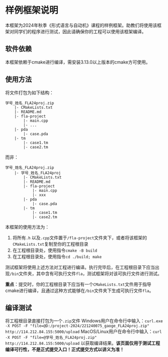 # 样例框架说明

本框架为2024年秋季《形式语言与自动机》课程的样例框架。助教们将使用该框架对同学们的程序进行测试，因此请确保你的工程可以使用该框架编译。

## 软件依赖

本框架依赖于cmake进行编译，需安装3.13.0以上版本的cmake方可使用。

## 使用方法

将文件打包为如下结构：

```plain
学号_姓名_FLA24proj.zip
    |- CMakeLists.txt
    |- README.md
    |- fla-project
        |- main.cpp
        |- ...
    |- pda
        |- case.pda
    |- tm
        |- case1.tm
        |- case2.tm
```

而非：

```plain
学号_姓名_FLA24proj.zip
    |- 学号_姓名_FLA24proj
        |- CMakeLists.txt
        |- README.md
        |- fla-project
            |- main.cpp
            |- xxx
        |- pda
            |- case.pda
        |- tm
            |- case1.tm
            |- case2.tm
```

本框架的使用方法为：

1. 将所有`.h` 以及`.cpp`文件置于`/fla-project`文件夹下，或者将该框架的`CMakeLists.txt`复制至你的工程根目录
2. 在工程根目录处，使用指令`cmake -B build`
3. 在工程根目录处，使用指令`cd ./build; make`

测试框架将使用上述方法对工程进行编译。执行完毕后，在工程根目录下应当出现`/bin`文件夹，其中含有可执行文件`fla`，测试框架将对该可执行文件进行测试。

**重点**：提交时，你的工程根目录下应当有一个`CMakeLists.txt`文件用于指导cmake进行编译，且通过这种方式能够在`/bin`文件夹下生成可执行文件`fla`。

## 编译测试

将工程根目录直接打包为一个`.zip`文件
Windows用户在命令行中输入：`curl.exe -X POST -F "file=@D:/project-2024/221240075_gaoge_FLA24proj.zip" http://114.212.84.155:5000/upload`
MacOS/Linux用户在命令行中输入：`curl -X POST -F "file=@学号_姓名_FLA24proj.zip" http://114.212.84.155:5000/upload`
以获取编译结果。**该页面仅用于测试工程编译可行性，不是正式提交入口！正式提交方式以讲义为准！**
